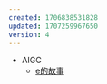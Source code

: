 ```yaml
---
created: 1706838531828
updated: 1707259967650
version: 4
---
```


- AIGC
  - [e的故事](./docs/2024-02-07-06-52-46-s09t.md)
